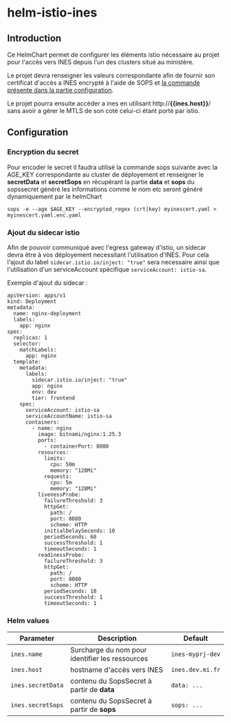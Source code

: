 # helm-istio-ines

## Introduction

Ce HelmChart permet de configurer les éléments istio nécessaire au projet pour l'accès vers INES depuis l'un des clusters situé au ministère.

Le projet devra renseigner les valeurs correspondante afin de fournir son certificat d'accès a INES encrypté à l'aide de SOPS et [la commande présente dans la partie configuration](#encryption_du_secret).

Le projet pourra ensuite accèder a ines en utilisant http://**{{ines.host}}**/ sans avoir a gérer le MTLS de son coté celui-ci étant porté par istio.

## Configuration

### Encryption du secret

Pour encoder le secret il faudra utilisé la commande sops suivante avec la AGE_KEY correspondante au cluster de déployement et renseigner le **secretData** et **secretSops** en récupérant la partie **data** et **sops** du sopssecret généré les informations comme le nom etc seront généré dynamiquement par le helmChart

```
sops -e --age $AGE_KEY --encrypted_regex (crt|key) myinescert.yaml > myinescert.yaml.enc.yaml
```

### Ajout du sidecar istio

Afin de pouvoir communiqué avec l'egress gateway d'istio, un sidecar devra être à vos déployement necessitant l'utilisation d'INES.
Pour cela l'ajout du label `sidecar.istio.io/inject: "true"` sera necessaire ainsi que l'utilisation d'un serviceAccount spécifique `serviceAccount: istio-sa`.

Exemple d'ajout du sidecar :

```
apiVersion: apps/v1
kind: Deployment
metadata:
  name: nginx-deployment
  labels:
    app: nginx
spec:
  replicas: 1
  selector:
    matchLabels:
      app: nginx
  template:
    metadata:
      labels:
        sidecar.istio.io/inject: "true"
        app: nginx
        env: dev
        tier: frontend
    spec:
      serviceAccount: istio-sa
      serviceAccountName: istio-sa
      containers:
        - name: nginx
          image: bitnami/nginx:1.25.3
          ports:
            - containerPort: 8080
          resources:
            limits:
              cpu: 50m
              memory: "128Mi"
            requests:
              cpu: 5m
              memory: "128Mi"
          livenessProbe:
            failureThreshold: 3
            httpGet:
              path: /
              port: 8080
              scheme: HTTP
            initialDelaySeconds: 10
            periodSeconds: 60
            successThreshold: 1
            timeoutSeconds: 1
          readinessProbe:
            failureThreshold: 3
            httpGet:
              path: /
              port: 8080
              scheme: HTTP
            periodSeconds: 10
            successThreshold: 1
            timeoutSeconds: 1
```

### Helm values

| Parameter          | Description                                     | Default          |
| ------------------ | ----------------------------------------------- | ---------------- |
| `ines.name`        | Surcharge du nom pour identifier les ressources | `ines-myprj-dev` |
| `ines.host`        | hostname d'accès vers INES                      | `ines.dev.mi.fr` |
| `ines.secretData` | contenu du SopsSecret à partir de **data**      | `data: ...`      |
| `ines.secretSops` | contenu du SopsSecret à partir de **sops**      | `sops: ...`      |

